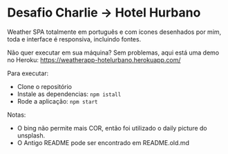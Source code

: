 # Desafio Charlie -> Hotel Hurbano

Weather SPA totalmente em português e com icones desenhados por mim, toda e interface é responsiva, incluindo fontes.

Não quer executar em sua máquina? Sem problemas, aqui está uma demo no Heroku:   https://weatherapp-hotelurbano.herokuapp.com/

Para executar:
- Clone o repositório
- Instale as dependencias: `npm istall`
- Rode a aplicação: `npm start`


Notas: 
- O bing não permite mais COR, então foi utilizado o daily picture do unsplash.
- O Antigo README pode ser encontrado em README.old.md



